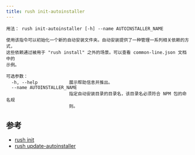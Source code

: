 ```yaml
---
title: rush init-autoinstaller
---
```


```
用法： rush init-autoinstaller [-h] --name AUTOINSTALLER_NAME

使用该指令可以初始化一个新的自动安装文件夹。自动安装提供了一种管理一系列相关依赖的方式，
这些依赖通过被用于 "rush install" 之外的场景。可以查看 common-line.json 文档中的
示例。

可选参数：
  -h, --help            展示帮助信息并推出。
  --name AUTOINSTALLER_NAME
                        指定自动安装目录的目录名，该目录名必须符合 NPM 包的命名规
                        则。
```

## 参考

- [rush init](../../commands/rush_init)
- [rush update-autoinstaller](../../commands/rush_update-autoinstaller)
